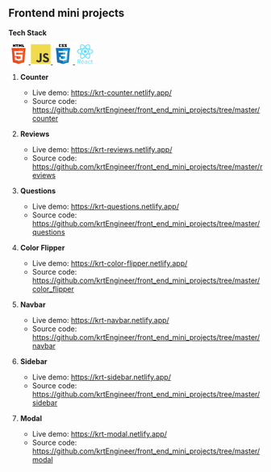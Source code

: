 ## Frontend mini projects

**Tech Stack**

<a href="https://www.w3.org/html/" target="_blank" rel="noreferrer"> <img src="https://raw.githubusercontent.com/devicons/devicon/master/icons/html5/html5-original-wordmark.svg" alt="html5" width="40" height="40"/> </a> <a href="https://developer.mozilla.org/en-US/docs/Web/JavaScript" target="_blank" rel="noreferrer"> <img src="https://raw.githubusercontent.com/devicons/devicon/master/icons/javascript/javascript-original.svg" alt="javascript" width="40" height="40"/> </a> <a href="https://www.w3schools.com/css/" target="_blank" rel="noreferrer"> <img src="https://raw.githubusercontent.com/devicons/devicon/master/icons/css3/css3-original-wordmark.svg" alt="css3" width="40" height="40"/> </a> <a href="https://reactjs.org/" target="_blank" rel="noreferrer"> <img src="https://raw.githubusercontent.com/devicons/devicon/master/icons/react/react-original-wordmark.svg" alt="react" width="40" height="40"/> </a>

1. **Counter**

   - Live demo: https://krt-counter.netlify.app/
   - Source code: https://github.com/krtEngineer/front_end_mini_projects/tree/master/counter

2. **Reviews**

   - Live demo: https://krt-reviews.netlify.app/
   - Source code: https://github.com/krtEngineer/front_end_mini_projects/tree/master/reviews

3. **Questions**

   - Live demo: https://krt-questions.netlify.app/
   - Source code: https://github.com/krtEngineer/front_end_mini_projects/tree/master/questions

4. **Color Flipper**

   - Live demo: https://krt-color-flipper.netlify.app/
   - Source code: https://github.com/krtEngineer/front_end_mini_projects/tree/master/color_flipper

5. **Navbar**

   - Live demo: https://krt-navbar.netlify.app/
   - Source code: https://github.com/krtEngineer/front_end_mini_projects/tree/master/navbar

6. **Sidebar**

   - Live demo: https://krt-sidebar.netlify.app/
   - Source code: https://github.com/krtEngineer/front_end_mini_projects/tree/master/sidebar

7. **Modal**
   - Live demo: https://krt-modal.netlify.app/
   - Source code: https://github.com/krtEngineer/front_end_mini_projects/tree/master/modal
